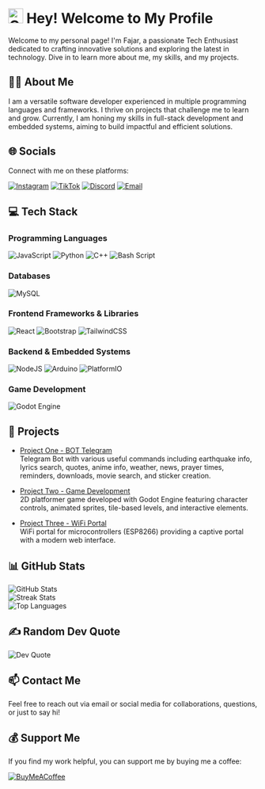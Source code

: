 # <img src="https://emojis.slackmojis.com/emojis/images/1531849430/4246/blob-sunglasses.gif?1531849430" width="30" alt="Cool Blob Emoji"/> Hey! Welcome to My Profile

Welcome to my personal page! I'm Fajar, a passionate Tech Enthusiast dedicated to crafting innovative solutions and exploring the latest in technology. Dive in to learn more about me, my skills, and my projects.

## 👨‍💻 About Me

I am a versatile software developer experienced in multiple programming languages and frameworks. I thrive on projects that challenge me to learn and grow. Currently, I am honing my skills in full-stack development and embedded systems, aiming to build impactful and efficient solutions.

## 🌐 Socials

Connect with me on these platforms:

[![Instagram](https://img.shields.io/badge/Instagram-%23E4405F.svg?logo=Instagram&logoColor=white)](https://instagram.com/itsme.jars) 
[![TikTok](https://img.shields.io/badge/TikTok-%23000000.svg?logo=TikTok&logoColor=white)](https://tiktok.com/@itsme.jars) 
[![Discord](https://img.shields.io/badge/Discord-%237289DA.svg?logo=discord&logoColor=white)](https://discord.gg/jXGvXR4B) 
[![Email](https://img.shields.io/badge/Email-D14836?logo=gmail&logoColor=white)](mailto:maulidfajar163@gmail.com)

## 💻 Tech Stack

### Programming Languages
![JavaScript](https://img.shields.io/badge/javascript-%23323330.svg?style=flat&logo=javascript&logoColor=%23F7DF1E "JavaScript") 
![Python](https://img.shields.io/badge/python-3670A0?style=flat&logo=python&logoColor=ffdd54 "Python") 
![C++](https://img.shields.io/badge/c++-%2300599C.svg?style=flat&logo=c%2B%2B&logoColor=white "C++") 
![Bash Script](https://img.shields.io/badge/bash_script-%23121011.svg?style=flat&logo=gnu-bash&logoColor=white "Bash Script")

### Databases
![MySQL](https://img.shields.io/badge/mysql-4479A1.svg?style=flat&logo=mysql&logoColor=white "MySQL")

### Frontend Frameworks & Libraries
![React](https://img.shields.io/badge/react-%2320232a.svg?style=flat&logo=react&logoColor=%2361DAFB "React") 
![Bootstrap](https://img.shields.io/badge/bootstrap-%238511FA.svg?style=flat&logo=bootstrap&logoColor=white "Bootstrap") 
![TailwindCSS](https://img.shields.io/badge/tailwindcss-%2338B2AC.svg?style=flat&logo=tailwind-css&logoColor=white "TailwindCSS")

### Backend & Embedded Systems
![NodeJS](https://img.shields.io/badge/node.js-6DA55F?style=flat&logo=node.js&logoColor=white "NodeJS") 
![Arduino](https://img.shields.io/badge/-Arduino-00979D?style=flat&logo=Arduino&logoColor=white "Arduino") 
![PlatformIO](https://img.shields.io/badge/PlatformIO-%23222.svg?style=flat&logo=platformio&logoColor=%23f5822a "PlatformIO")

### Game Development
![Godot Engine](https://img.shields.io/badge/GODOT-%23FFFFFF.svg?style=flat&logo=godot-engine "Godot Engine")

## 🚀 Projects

- [Project One - BOT Telegram](https://github.com/Jars44/bot-tg)  
  Telegram Bot with various useful commands including earthquake info, lyrics search, quotes, anime info, weather, news, prayer times, reminders, downloads, movie search, and sticker creation.

- [Project Two - Game Development](https://github.com/Jars44/game-dev)  
  2D platformer game developed with Godot Engine featuring character controls, animated sprites, tile-based levels, and interactive elements.

- [Project Three - WiFi Portal](https://github.com/Jars44/wifi-portal)  
  WiFi portal for microcontrollers (ESP8266) providing a captive portal with a modern web interface.

## 📊 GitHub Stats

![GitHub Stats](https://github-readme-stats.vercel.app/api?username=Jars44&theme=one_dark_pro&hide_border=true&include_all_commits=true&count_private=true)  
![Streak Stats](https://nirzak-streak-stats.vercel.app/?user=Jars44&theme=one_dark_pro&hide_border=true)  
![Top Languages](https://github-readme-stats.vercel.app/api/top-langs/?username=Jars44&theme=one_dark_pro&hide_border=true&include_all_commits=true&count_private=true&layout=compact)

## ✍️ Random Dev Quote

![Dev Quote](https://quotes-github-readme.vercel.app/api?type=vetical&theme=tokyonight)

## 📫 Contact Me

Feel free to reach out via email or social media for collaborations, questions, or just to say hi!

## 💰 Support Me

If you find my work helpful, you can support me by buying me a coffee:

[![BuyMeACoffee](https://img.shields.io/badge/Buy%20Me%20a%20Coffee-ffdd00?style=for-the-badge&logo=buy-me-a-coffee&logoColor=black)](https://www.buymeacoffee.com/Jars44)
